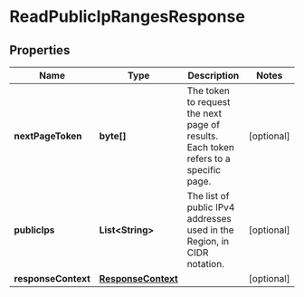 

# ReadPublicIpRangesResponse


## Properties

| Name | Type | Description | Notes |
|------------ | ------------- | ------------- | -------------|
|**nextPageToken** | **byte[]** | The token to request the next page of results. Each token refers to a specific page. |  [optional] |
|**publicIps** | **List&lt;String&gt;** | The list of public IPv4 addresses used in the Region, in CIDR notation. |  [optional] |
|**responseContext** | [**ResponseContext**](ResponseContext.md) |  |  [optional] |



